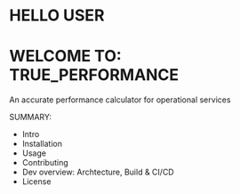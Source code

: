 # HELLO USER
# WELCOME TO: TRUE_PERFORMANCE
An accurate performance calculator for operational services

SUMMARY:
- Intro
- Installation
- Usage
- Contributing
- Dev overview: Archtecture, Build & CI/CD
- License